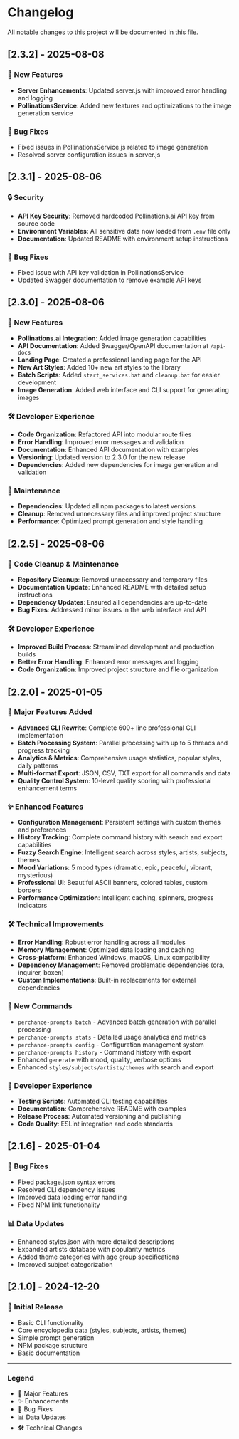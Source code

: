 # Changelog

All notable changes to this project will be documented in this file.

## [2.3.2] - 2025-08-08

### 🚀 New Features
- **Server Enhancements**: Updated server.js with improved error handling and logging
- **PollinationsService**: Added new features and optimizations to the image generation service

### 🐛 Bug Fixes
- Fixed issues in PollinationsService.js related to image generation
- Resolved server configuration issues in server.js

## [2.3.1] - 2025-08-06

### 🔒 Security
- **API Key Security**: Removed hardcoded Pollinations.ai API key from source code
- **Environment Variables**: All sensitive data now loaded from `.env` file only
- **Documentation**: Updated README with environment setup instructions

### 🐛 Bug Fixes
- Fixed issue with API key validation in PollinationsService
- Updated Swagger documentation to remove example API keys

## [2.3.0] - 2025-08-06

### 🚀 New Features
- **Pollinations.ai Integration**: Added image generation capabilities
- **API Documentation**: Added Swagger/OpenAPI documentation at `/api-docs`
- **Landing Page**: Created a professional landing page for the API
- **New Art Styles**: Added 10+ new art styles to the library
- **Batch Scripts**: Added `start_services.bat` and `cleanup.bat` for easier development
- **Image Generation**: Added web interface and CLI support for generating images

### 🛠️ Developer Experience
- **Code Organization**: Refactored API into modular route files
- **Error Handling**: Improved error messages and validation
- **Documentation**: Enhanced API documentation with examples
- **Versioning**: Updated version to 2.3.0 for the new release
- **Dependencies**: Added new dependencies for image generation and validation

### 🧹 Maintenance
- **Dependencies**: Updated all npm packages to latest versions
- **Cleanup**: Removed unnecessary files and improved project structure
- **Performance**: Optimized prompt generation and style handling

## [2.2.5] - 2025-08-06

### 🧹 Code Cleanup & Maintenance
- **Repository Cleanup**: Removed unnecessary and temporary files
- **Documentation Update**: Enhanced README with detailed setup instructions
- **Dependency Updates**: Ensured all dependencies are up-to-date
- **Bug Fixes**: Addressed minor issues in the web interface and API

### 🛠️ Developer Experience
- **Improved Build Process**: Streamlined development and production builds
- **Better Error Handling**: Enhanced error messages and logging
- **Code Organization**: Improved project structure and file organization


## [2.2.0] - 2025-01-05

### 🚀 Major Features Added
- **Advanced CLI Rewrite**: Complete 600+ line professional CLI implementation
- **Batch Processing System**: Parallel processing with up to 5 threads and progress tracking
- **Analytics & Metrics**: Comprehensive usage statistics, popular styles, daily patterns
- **Multi-format Export**: JSON, CSV, TXT export for all commands and data
- **Quality Control System**: 10-level quality scoring with professional enhancement terms

### ✨ Enhanced Features
- **Configuration Management**: Persistent settings with custom themes and preferences
- **History Tracking**: Complete command history with search and export capabilities  
- **Fuzzy Search Engine**: Intelligent search across styles, artists, subjects, themes
- **Mood Variations**: 5 mood types (dramatic, epic, peaceful, vibrant, mysterious)
- **Professional UI**: Beautiful ASCII banners, colored tables, custom borders
- **Performance Optimization**: Intelligent caching, spinners, progress indicators

### 🛠 Technical Improvements
- **Error Handling**: Robust error handling across all modules
- **Memory Management**: Optimized data loading and caching
- **Cross-platform**: Enhanced Windows, macOS, Linux compatibility
- **Dependency Management**: Removed problematic dependencies (ora, inquirer, boxen)
- **Custom Implementations**: Built-in replacements for external dependencies

### 🎨 New Commands
- `perchance-prompts batch` - Advanced batch generation with parallel processing
- `perchance-prompts stats` - Detailed usage analytics and metrics
- `perchance-prompts config` - Configuration management system
- `perchance-prompts history` - Command history with export
- Enhanced `generate` with mood, quality, verbose options
- Enhanced `styles/subjects/artists/themes` with search and export

### 🔧 Developer Experience
- **Testing Scripts**: Automated CLI testing capabilities
- **Documentation**: Comprehensive README with examples
- **Release Process**: Automated versioning and publishing
- **Code Quality**: ESLint integration and code standards

## [2.1.6] - 2025-01-04

### 🔧 Bug Fixes
- Fixed package.json syntax errors
- Resolved CLI dependency issues
- Improved data loading error handling
- Fixed NPM link functionality

### 📊 Data Updates
- Enhanced styles.json with more detailed descriptions
- Expanded artists database with popularity metrics
- Added theme categories with age group specifications
- Improved subject categorization

## [2.1.0] - 2024-12-20

### 🎯 Initial Release
- Basic CLI functionality
- Core encyclopedia data (styles, subjects, artists, themes)
- Simple prompt generation
- NPM package structure
- Basic documentation

---

### Legend
- 🚀 Major Features
- ✨ Enhancements  
- 🔧 Bug Fixes
- 📊 Data Updates
- 🛠 Technical Changes
